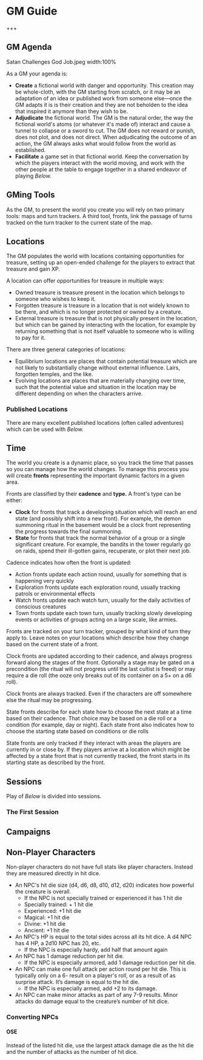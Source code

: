 # GM Guide

+++

## GM Agenda
Satan Challenges God Job.jpeg
width:100%

As a GM your agenda is:

* **Create** a fictional world with danger and opportunity. This creation may be whole-cloth, with the GM starting from scratch, or it may be an adaptation of an idea or published work from someone else—once the GM adapts it is is their creation and they are not beholden to the idea that inspired it anymore than they wish to be.
* **Adjudicate** the fictional world. The GM is the natural order, the way the fictional world's atoms (or whatever it's made of) interact and cause a tunnel to collapse or a sword to cut. The GM does not reward or punish, does not plot, and does not direct. When adjudicating the outcome of an action, the GM always asks what would follow from the world as established.
* **Facilitate** a game set in that fictional world. Keep the conversation by which the players interact with the world moving, and work with the other people at the table to engage together in a shared endeavor of playing _Below._

## GMing Tools

As the GM, to present the world you create you will rely on two primary tools: maps and turn trackers. A third tool, fronts, link the passage of turns tracked on the turn tracker to the current state of the map.

## Locations

The GM populates the world with locations containing opportunities for treasure, setting up an open-ended challenge for the players to extract that treasure and gain XP. 

A location can offer opportunities for treasure in multiple ways:

* Owned treasure is treasure present in the location which belongs to someone who wishes to keep it. 
* Forgotten treasure is treasure in a location that is not widely known to be there, and which is no longer protected or owned by a creature. 
* External treasure is treasure that is not physically present in the location, but which can be gained by interacting with the location, for example by returning something that is not itself valuable to someone who is willing to pay for it. 

There are three general categories of locations:

* Equilibrium locations are places that contain potential treasure which are not likely to substantially change without external influence. Lairs, forgotten temples, and the like. 
* Evolving locations are places that are materially changing over time, such that the potential value and situation in the location may be different depending on when the characters arrive. 

### Published Locations 

There are many excellent published locations (often called adventures) which can be used with _Below._

## Time

The world you create is a dynamic place, so you track the time that passes so you can manage how the world changes. To manage this process you will create **fronts** representing the important dynamic factors in a given area.

Fronts are classified by their **cadence** and **type.** A front's type can be either:

* **Clock** for fronts that track a developing situation which will reach an end state (and possibly shift into a new front). For example, the demon summoning ritual in the basement would be a clock front representing the progress towards the final summoning.
* **State** for fronts that track the normal behavior of a group or a single significant creature. For example, the bandits in the tower regularly go on raids, spend their ill-gotten gains, recuperate, or plot their next job.

Cadence indicates how often the front is updated:

* Action fronts update each action round, usually for something that is happening very quickly
* Exploration fronts update each exploration round, usually tracking patrols or environmental effects
* Watch fronts update each watch turn, usually for the daily activities of conscious creatures
* Town fronts update each town turn, usually tracking slowly developing events or activities of groups acting on a large scale, like armies.

Fronts are tracked on your turn tracker, grouped by what kind of turn they apply to. Leave notes on your locations which describe how they change based on the current state of a front.

Clock fronts are updated according to their cadence, and always progress forward along the stages of the front. Optionally a stage may be gated on a precondition (the ritual will not progress until the last cultist is freed) or may require a die roll (the ooze only breaks out of its container on a 5+ on a d6 roll).

Clock fronts are always tracked. Even if the characters are off somewhere else the ritual may be progressing.

State fronts describe for each state how to choose the next state at a time based on their cadence. That choice may be based on a die roll or a condition (for example, day or night). Each state front also indicates how to choose the starting state based on conditions or die rolls

State fronts are only tracked if they interact with areas the players are currently in or close by. If they players arrive at a location which might be affected by a state front that is not currently tracked, the front starts in its starting state as described by the front.

## Sessions

Play of _Below_ is divided into sessions.

### The First Session

## Campaigns 

## Non-Player Characters

Non-player characters do not have full stats like player characters. Instead they are measured directly in hit dice.

* An NPC's hit die size (d4, d6, d8, d10, d12, d20) indicates how powerful the creature is overall.
	* If the NPC is not specially trained or experienced it has 1 hit die
	* Specially trained: + 1 hit die
	* Experienced: +1 hit die
	* Magical: +1 hit die
	* Divine: +1 hit die
	* Ancient: +1 hit die
* An NPC's HP is equal to the total sides across all its hit dice. A d4 NPC has 4 HP, a 2d10 NPC has 20, etc.
	* If the NPC is especially hardy, add half that amount again
* An NPC has 1 damage reduction per hit die.
	* If the NPC is especially armored, add 1 damage reduction per hit die.
* An NPC can make one full attack per action round per hit die. This is typically only on a 6- result on a player's roll, or as a result of as surprise attack. It’s damage is equal to the hit die.
	* If the NPC is especially armed, add +2 to its damage.
* An NPC can make minor attacks as part of any 7-9 results. Minor attacks do damage equal to the creature’s number of hit dice.

### Converting NPCs

#### OSE

Instead of the listed hit die, use the largest attack damage die as the hit die and the number of attacks as the number of hit dice.

